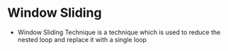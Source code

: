# Window Sliding

* Window Sliding Technique is a technique which is used to reduce the nested loop and replace it with a single loop